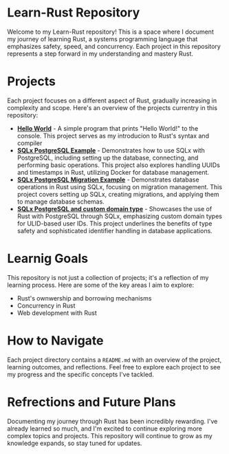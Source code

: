 # Learn-Rust Repository

Welcome to my Learn-Rust repository! This is a space where I document my journey of learning Rust, a systems programming language that emphasizes safety, speed, and concurrency. Each project in this repository represents a step forward in my understanding and mastery Rust.

# Projects

Each project focuses on a different aspect of Rust, gradually increasing in complexity and scope. Here's an overview of the projects currentry in this repository:

- **[Hello World](./rust_helloworld_1/)** - A simple program that prints "Hello World!" to the console. This project serves as my introducion to Rust's syntax and compiler
- **[SQLx PostgreSQL Example](./sqlx_postgresql)** - Demonstrates how to use SQLx with PostgreSQL, including setting up the database, connecting, and performing basic operations. This project also explores handling UUIDs and timestamps in Rust, utilizing Docker for database management.
- **[SQLx PostgreSQL Migration Example](./sqlx_postgresql_migration)** - Demonstrates database operations in Rust using SQLx, focusing on migration management. This project covers setting up SQLx, creating migrations, and applying them to manage database schemas.
- **[SQLx PostgreSQL and custom domain type](./sqlx_postgresql_ulid)** - Showcases the use of Rust with PostgreSQL through SQLx, emphasizing custom domain types for ULID-based user IDs. This project underlines the benefits of type safety and sophisticated identifier handling in database applications.

# Learnig Goals

This repository is not just a collection of projects; it's a reflection of my learning process. Here are some of the key areas I aim to explore:

- Rust's ownwership and borrowing mechanisms
- Concurrency in Rust
- Web development with Rust

# How to Navigate

Each project directory contains a `README.md` with an overview of the project, learning outcomes, and reflections. Feel free to explore each project to see my progress and the specific concepts I've tackled.

# Refrections and Future Plans

Documenting my journey through Rust has been incredibly rewarding. I've already learned so much, and I'm excited to continue exploring more complex topics and projects. This repository will continue to grow as my knowledge expands, so stay tuned for updates.
